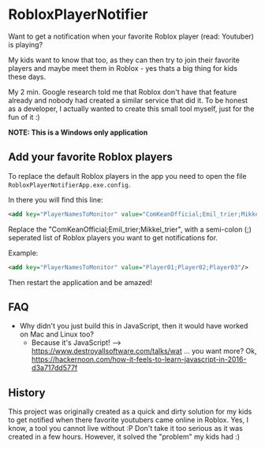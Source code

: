 # RobloxPlayerNotifier
Want to get a notification when your favorite Roblox player (read: Youtuber) is playing?

My kids want to know that too, as they can then try to join their favorite players and maybe meet them in Roblox - yes thats a big thing for kids these days.

My 2 min. Google research told me that Roblox don't have that feature already and nobody had created a similar service that did it. 
To be honest as a developer, I actually wanted to create this small tool myself, just for the fun of it :)

**NOTE: This is a Windows only application**

## Add your favorite Roblox players
To replace the default Roblox players in the app you need to open the file `RobloxPlayerNotifierApp.exe.config`.

In there you will find this line:
```xml
<add key="PlayerNamesToMonitor" value="ComKeanOfficial;Emil_trier;Mikkel_trier"/>
```
Replace the "ComKeanOfficial;Emil_trier;Mikkel_trier", with a semi-colon (;) seperated list of Roblox players you want to get notifications for.

Example:
```xml
<add key="PlayerNamesToMonitor" value="Player01;Player02;Player03"/>
```
Then restart the application and be amazed!


## FAQ
- Why didn't you just build this in JavaScript, then it would have worked on Mac and Linux too?
  - Because it's JavaScript! --> https://www.destroyallsoftware.com/talks/wat ... you want more? Ok, https://hackernoon.com/how-it-feels-to-learn-javascript-in-2016-d3a717dd577f


## History
This project was originally created as a quick and dirty solution for my kids to get notified when there favorite youtubers came online in Roblox. Yes, I know, a tool you cannot live without :P
Don't take it too serious as it was created in a few hours. However, it solved the "problem" my kids had :)
